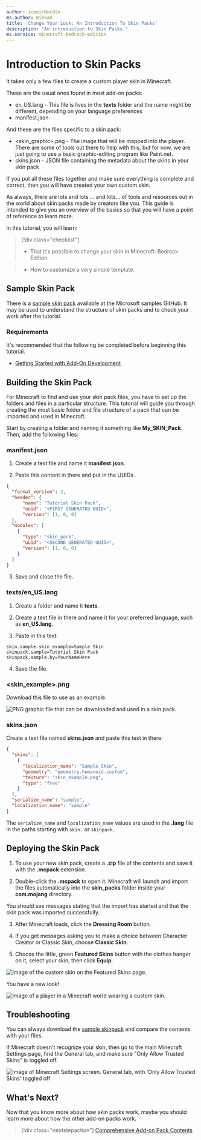 ```yaml
---
author: iconicNurdle
ms.author: mikeam
title: 'Change Your Look: An Introduction To Skin Packs'
description: "An introduction to Skin Packs."
ms.service: minecraft-bedrock-edition
---
```


# Introduction to Skin Packs

It takes only a few files to create a custom player skin in Minecraft.

These are the usual ones found in most add-on packs:

- en_US.lang - This file is lives in the **texts** folder and the name might be different, depending on your language preferences
- manifest.json

And these are the files specific to a skin pack:

- <skin_graphic>.png - The image that will be mapped into the player. There are some of tools out there to help with this, but for now, we are just going to use a basic graphic-editing program like Paint.net.
- skins.json - JSON file containing the metadata about the skins in your skin pack

If you put all these files together and make sure everything is complete and correct, then you will have created your own custom skin.

As always, there are lots and lots ... and lots... of tools and resources out in the world about skin packs made by creators like you. This guide is intended to give you an overview of the basics so that you will have a point of reference to learn more.

In this tutorial, you will learn:

> [!div class="checklist"]
>
> - That it's possible to change your skin in Minecraft: Bedrock Edition.

> - How to customize a very simple template.

## Sample Skin Pack

There is a [sample skin pack](https://github.com/microsoft/minecraft-samples/tree/main/skin_pack_sample) available at the Microsoft samples GitHub. It may be used to understand the structure of skin packs and to check your work after the tutorial.

### Requirements

It's recommended that the following be completed before beginning this tutorial.

- [Getting Started with Add-On Development](GettingStarted.md)

## Building the Skin Pack

For Minecraft to find and use your skin pack files, you have to set up the folders and files in a particular structure. This tutorial will guide you through creating the most basic folder and file structure of a pack that can be imported and used in Minecraft.

Start by creating a folder and naming it something like **My_SKIN_Pack**. Then, add the following files:

### manifest.json

1. Create a text file and name it **manifest.json**.

2. Paste this content in there and put in the UUIDs.

```json
{
  "format_version": 2,
  "header": {
      "name": "Tutorial Skin Pack",
      "uuid": "<FIRST GENERATED UUID>",
      "version": [1, 0, 0]
  },
  "modules": [
    {
      "type": "skin_pack",
      "uuid": "<SECOND GENERATED UUID>",
      "version": [1, 0, 0]
    }
  ]
}
```
3. Save and close the file.

### texts/en_US.lang

1. Create a folder and name it **texts**.

2. Create a text file in there and name it for your preferred language, such as **en_US.lang**.

3. Paste in this text:

```
skin.sample.skin_example=Sample Skin
skinpack.sample=Tutorial Skin Pack
skinpack.sample.by=YourNameHere
```

4. Save the file.

### <skin_example>.png

Download this file to use as an example.

![PNG graphic file that can be downloaded and used in a skin pack.](Media/SkinPack/skin_example.png)

### skins.json

Create a text file named **skins.json** and paste this text in there:

```json
{
  "skins": [
    {
      "localization_name": "Sample Skin",
      "geometry": "geometry.humanoid.custom",
      "texture": "skin_example.png",
      "type": "free"
    }
  ],
  "serialize_name": "sample",
  "localization_name": "sample"
}
```

The `serialize_name`  and `localization_name` values are used in the **.lang** file in the paths starting with `skin.` or `skinpack.`


## Deploying the Skin Pack

1. To use your new skin pack, create a **.zip** file of the contents and save it with the **.mcpack** extension.

2. Double-click the **.mcpack** to open it. Minecraft will launch and import the files automatically into the **skin_packs** folder inside your **com.mojang** directory.

You should see messages stating that the import has started and that the skin pack was imported successfully.

3. After Minecraft loads, click the **Dressing Room** button.

4. If you get messages asking you to make a choice between Character Creator or Classic Skin, choose **Classic Skin**.

5. Choose the little, green **Featured Skins** button with the clothes hanger on it, select your skin, then click **Equip**.

![Image of the custom skin on the Featured Skins page.](Media/SkinPack/featured_skins.png)

You have a new look!

![Image of a player in a Minecraft world wearing a custom skin.](Media/SkinPack/deployed_skin_pack.png)

## Troubleshooting

You can always download the [sample skinpack](https://github.com/microsoft/minecraft-samples/tree/main/skinpack) and compare the contents with your files.

If Minecraft doesn't recognize your skin, then go to the main Minecraft Settings page, find the General tab, and make sure "Only Allow Trusted Skins" is toggled off.

![image of Minecraft Settings screen. General tab, with 'Only Allow Trusted Skins' toggled off](Media/SkinPack/toggle_off_only_allow_trusted_skin_packs.png)

## What's Next?

Now that you know more about how skin packs work, maybe you should learn more about how the other add-on packs work.

> [!div class="nextstepaction"]
> [Comprehensive Add-on Pack Contents](ComprehensivePackContents.md)
